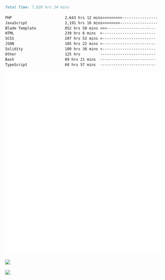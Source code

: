 <!--START_SECTION:waka-->

```markdown
Total Time: 7,028 hrs 24 mins

PHP                        2,643 hrs 12 mins>>>>>>>>>----------------   36.95 %
JavaScript                 2,191 hrs 16 mins>>>>>>>>-----------------   30.63 %
Blade Template             852 hrs 50 mins >>>----------------------   11.92 %
HTML                       239 hrs 6 mins  >------------------------   03.34 %
SCSS                       207 hrs 52 mins >------------------------   02.91 %
JSON                       185 hrs 22 mins >------------------------   02.59 %
Solidity                   180 hrs 38 mins >------------------------   02.53 %
Other                      125 hrs         -------------------------   01.75 %
Bash                       89 hrs 21 mins  -------------------------   01.25 %
TypeScript                 60 hrs 57 mins  -------------------------   00.85 %
```

<!--END_SECTION:waka-->

![](https://raw.githubusercontent.com/DrMaxis/github-stats-transparent/output/generated/overview.svg)
![](https://raw.githubusercontent.com/DrMaxis/github-stats-transparent/output/generated/languages.svg)

![](https://git-readme-stats-drmaxis-projects.vercel.app/api?username=drmaxis&show_icons=true&theme=outrun&count_private=true&show=reviews,discussions_started,discussions_answered,prs_merged,prs_merged_percentage&custom_title=2024%20Github%20Rank)
 
<a href="https://count.getloli.com/"><img src="https://count.getloli.com/get/@:maxis-the-alchemist?theme=rule34"></a>
<!-- https://count.getloli.com/get/@alchemist?theme=rule34 -->
<br>
